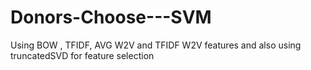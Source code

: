 # Donors-Choose---SVM
Using BOW , TFIDF, AVG W2V and TFIDF W2V features and also using truncatedSVD for feature selection
